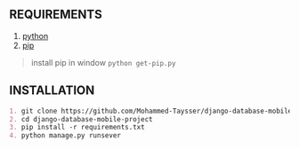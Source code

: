 
## REQUIREMENTS
1. [python](https://www.python.org/downloads/)
2. [pip](https://pypi.org/project/pip/) 


> install pip in window ``python get-pip.py``
## INSTALLATION
```markdown
1. git clone https://github.com/Mohammed-Taysser/django-database-mobile-project.git
2. cd django-database-mobile-project
3. pip install -r requirements.txt
4. python manage.py runsever

```